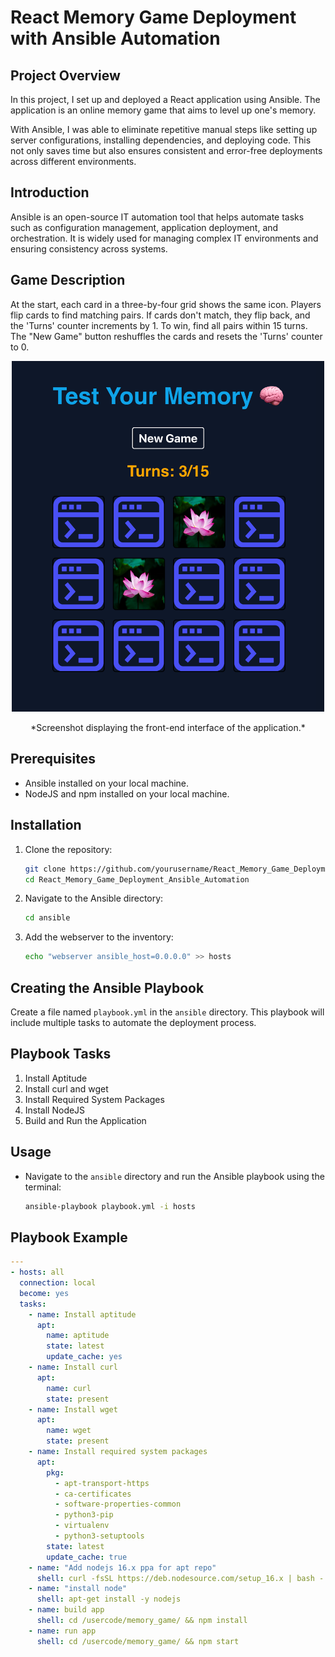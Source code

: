 # React Memory Game Deployment with Ansible Automation

## Project Overview

In this project, I set up and deployed a React application using Ansible. The application is an online memory game that aims to level up one's memory.

With Ansible, I was able to eliminate repetitive manual steps like setting up server configurations, installing dependencies, and deploying code. This not only saves time but also ensures consistent and error-free deployments across different environments.

## Introduction

Ansible is an open-source IT automation tool that helps automate tasks such as configuration management, application deployment, and orchestration. It is widely used for managing complex IT environments and ensuring consistency across systems.

## Game Description

At the start, each card in a three-by-four grid shows the same icon. Players flip cards to find matching pairs. If cards don't match, they flip back, and the 'Turns' counter increments by 1. To win, find all pairs within 15 turns. The "New Game" button reshuffles the cards and resets the 'Turns' counter to 0.


<p align="center">
  <img src="GamePicture.png" alt="Front End" style="width:500px;">
</p>
<div align="center">
  *Screenshot displaying the front-end interface of the application.*
</div>



## Prerequisites

- Ansible installed on your local machine.
- NodeJS and npm installed on your local machine.

## Installation

1. Clone the repository:
    ```bash
    git clone https://github.com/yourusername/React_Memory_Game_Deployment_Ansible_Automation.git
    cd React_Memory_Game_Deployment_Ansible_Automation
    ```

2. Navigate to the Ansible directory:
    ```bash
    cd ansible
    ```

3. Add the webserver to the inventory:
    ```bash
    echo "webserver ansible_host=0.0.0.0" >> hosts
    ```

## Creating the Ansible Playbook

Create a file named `playbook.yml` in the `ansible` directory. This playbook will include multiple tasks to automate the deployment process.

## Playbook Tasks

1. Install Aptitude
2. Install curl and wget
3. Install Required System Packages
4. Install NodeJS
5. Build and Run the Application

## Usage

- Navigate to the `ansible` directory and run the Ansible playbook using the terminal:

  ```bash
  ansible-playbook playbook.yml -i hosts


## Playbook Example

```yaml
---
- hosts: all
  connection: local
  become: yes
  tasks:
    - name: Install aptitude
      apt:
        name: aptitude
        state: latest
        update_cache: yes
    - name: Install curl
      apt:
        name: curl
        state: present
    - name: Install wget
      apt:
        name: wget
        state: present
    - name: Install required system packages
      apt:
        pkg:
          - apt-transport-https
          - ca-certificates
          - software-properties-common
          - python3-pip
          - virtualenv
          - python3-setuptools
        state: latest
        update_cache: true
    - name: "Add nodejs 16.x ppa for apt repo"
      shell: curl -fsSL https://deb.nodesource.com/setup_16.x | bash -
    - name: "install node"
      shell: apt-get install -y nodejs
    - name: build app
      shell: cd /usercode/memory_game/ && npm install
    - name: run app
      shell: cd /usercode/memory_game/ && npm start


